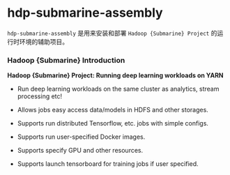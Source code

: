 # hdp-submarine-assembly

`hdp-submarine-assembly` 是用来安装和部署 `Hadoop {Submarine} Project` 的运行时环境的辅助项目。

### Hadoop {Submarine} Introduction

**Hadoop {Submarine} Project: Running deep learning workloads on YARN**

+ Run deep learning workloads on the same cluster as analytics, stream processing etc!

+ Allows jobs easy access data/models in HDFS and other storages.

+ Supports run distributed Tensorflow, etc. jobs with simple configs.

+ Supports run user-specified Docker images.

+ Supports specify GPU and other resources.

+ Supports launch tensorboard for training jobs if user specified.

